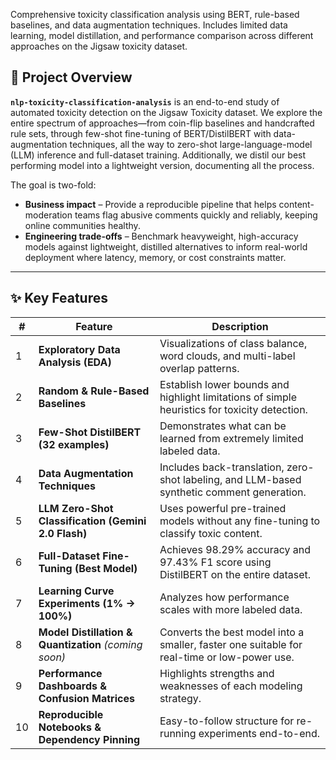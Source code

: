 Comprehensive toxicity classification analysis using BERT, rule-based baselines, and data augmentation techniques. Includes limited data learning, model distillation, and performance comparison across different approaches on the Jigsaw toxicity dataset.

## 🚀 Project Overview

**`nlp-toxicity-classification-analysis`** is an end-to-end study of automated toxicity detection on the Jigsaw Toxicity dataset. We explore the entire spectrum of approaches—from coin-flip baselines and handcrafted rule sets, through few-shot fine-tuning of BERT/DistilBERT with data-augmentation techniques, all the way to zero-shot large-language-model (LLM) inference and full-dataset training.  Additionally, we distil our best performing model into a lightweight version, documenting all the process. 

The goal is two-fold:

- **Business impact** – Provide a reproducible pipeline that helps content-moderation teams flag abusive comments quickly and reliably, keeping online communities healthy.
- **Engineering trade-offs** – Benchmark heavyweight, high-accuracy models against lightweight, distilled alternatives to inform real-world deployment where latency, memory, or cost constraints matter.

---

## ✨ Key Features

| #  | Feature                                                                 | Description                                                                                   |
|----|-------------------------------------------------------------------------|-----------------------------------------------------------------------------------------------|
| 1  | **Exploratory Data Analysis (EDA)**                                     | Visualizations of class balance, word clouds, and multi-label overlap patterns.               |
| 2  | **Random & Rule-Based Baselines**                                       | Establish lower bounds and highlight limitations of simple heuristics for toxicity detection. |
| 3  | **Few-Shot DistilBERT (32 examples)**                                   | Demonstrates what can be learned from extremely limited labeled data.                         |
| 4  | **Data Augmentation Techniques**                                        | Includes back-translation, zero-shot labeling, and LLM-based synthetic comment generation.    |
| 5  | **LLM Zero-Shot Classification (Gemini 2.0 Flash)**                     | Uses powerful pre-trained models without any fine-tuning to classify toxic content.           |
| 6  | **Full-Dataset Fine-Tuning (Best Model)**                               | Achieves 98.29% accuracy and 97.43% F1 score using DistilBERT on the entire dataset.          |
| 7  | **Learning Curve Experiments (1% → 100%)**                              | Analyzes how performance scales with more labeled data.                                       |
| 8  | **Model Distillation & Quantization** *(coming soon)*                  | Converts the best model into a smaller, faster one suitable for real-time or low-power use.   |
| 9  | **Performance Dashboards & Confusion Matrices**                         | Highlights strengths and weaknesses of each modeling strategy.                                |
| 10 | **Reproducible Notebooks & Dependency Pinning**                         | Easy-to-follow structure for re-running experiments end-to-end.                              |
